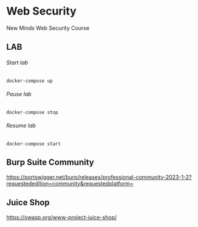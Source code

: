 # Web Security
New Minds Web Security Course


## LAB
###### Start lab
```docker-compose up```

###### Pause lab
```docker-compose stop```

###### Resume lab
```docker-compose start```

## Burp Suite Community
https://portswigger.net/burp/releases/professional-community-2023-1-2?requestededition=community&requestedplatform=


## Juice Shop
https://owasp.org/www-project-juice-shop/
